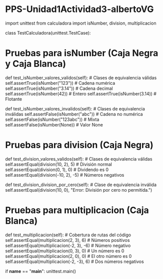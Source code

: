 # PPS-Unidad1Actividad3-albertoVG

import unittest
from calculadora import isNumber, division, multiplicacion

class TestCalculadora(unittest.TestCase):

# Pruebas para isNumber (Caja Negra y Caja Blanca)
def test_isNumber_valores_validos(self):
    # Clases de equivalencia válidas
    self.assertTrue(isNumber("123"))  # Cadena numérica
    self.assertTrue(isNumber("3.14"))  # Cadena decimal
    self.assertTrue(isNumber(42))  # Entero
    self.assertTrue(isNumber(3.14))  # Flotante

def test_isNumber_valores_invalidos(self):
    # Clases de equivalencia inválidas
    self.assertFalse(isNumber("abc"))  # Cadena no numérica
    self.assertFalse(isNumber("123abc"))  # Mixta
    self.assertFalse(isNumber(None))  # Valor None

# Pruebas para division (Caja Negra)
def test_division_valores_validos(self):
    # Clases de equivalencia válidas
    self.assertEqual(division(10, 2), 5)  # División normal
    self.assertEqual(division(0, 1), 0)  # Dividendo es 0
    self.assertEqual(division(-10, 2), -5)  # Números negativos

def test_division_division_por_cero(self):
    # Clase de equivalencia inválida
    self.assertEqual(division(10, 0), "Error: División por cero no permitida.")

# Pruebas para multiplicacion (Caja Blanca)
def test_multiplicacion(self):
    # Cobertura de rutas del código
    self.assertEqual(multiplicacion(2, 3), 6)  # Números positivos
    self.assertEqual(multiplicacion(-2, 3), -6)  # Número negativo
    self.assertEqual(multiplicacion(0, 3), 0)  # Un número es 0
    self.assertEqual(multiplicacion(2, 0), 0)  # El otro número es 0
    self.assertEqual(multiplicacion(-2, -3), 6)  # Dos números negativos

if __name__ == "__main__":
    unittest.main()
